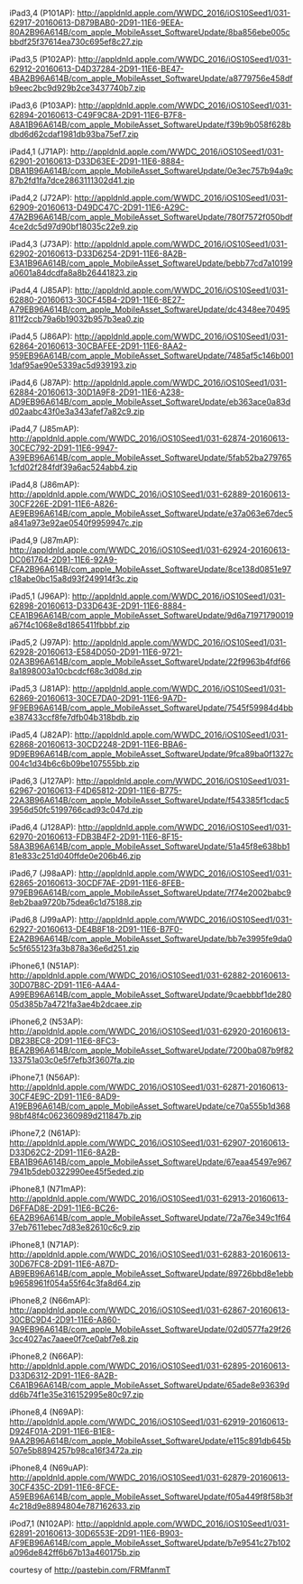 iPad3,4 (P101AP): http://appldnld.apple.com/WWDC_2016/iOS10Seed1/031-62917-20160613-D879BAB0-2D91-11E6-9EEA-80A2B96A614B/com_apple_MobileAsset_SoftwareUpdate/8ba856ebe005cbbdf25f37614ea730c695ef8c27.zip

iPad3,5 (P102AP): http://appldnld.apple.com/WWDC_2016/iOS10Seed1/031-62912-20160613-D4D37284-2D91-11E6-BE47-4BA2B96A614B/com_apple_MobileAsset_SoftwareUpdate/a8779756e458dfb9eec2bc9d929b2ce3437740b7.zip

iPad3,6 (P103AP): http://appldnld.apple.com/WWDC_2016/iOS10Seed1/031-62894-20160613-C49F9C8A-2D91-11E6-B7F8-A8A1B96A614B/com_apple_MobileAsset_SoftwareUpdate/f39b9b058f628bdbd6d62cdaf1981db93ba75ef7.zip

iPad4,1 (J71AP): http://appldnld.apple.com/WWDC_2016/iOS10Seed1/031-62901-20160613-D33D63EE-2D91-11E6-8884-DBA1B96A614B/com_apple_MobileAsset_SoftwareUpdate/0e3ec757b94a9c87b2fd1fa7dce2863111302d41.zip

iPad4,2 (J72AP): http://appldnld.apple.com/WWDC_2016/iOS10Seed1/031-62909-20160613-D49DC47C-2D91-11E6-A29C-47A2B96A614B/com_apple_MobileAsset_SoftwareUpdate/780f7572f050bdf4ce2dc5d97d90bf18035c22e9.zip

iPad4,3 (J73AP): http://appldnld.apple.com/WWDC_2016/iOS10Seed1/031-62902-20160613-D33D6254-2D91-11E6-8A2B-E3A1B96A614B/com_apple_MobileAsset_SoftwareUpdate/bebb77cd7a10199a0601a84dcdfa8a8b26441823.zip

iPad4,4 (J85AP): http://appldnld.apple.com/WWDC_2016/iOS10Seed1/031-62880-20160613-30CF45B4-2D91-11E6-8E27-A79EB96A614B/com_apple_MobileAsset_SoftwareUpdate/dc4348ee70495811f2ccb79a6b19032b957b3ea0.zip

iPad4,5 (J86AP): http://appldnld.apple.com/WWDC_2016/iOS10Seed1/031-62864-20160613-30CBAFEE-2D91-11E6-8AA2-959EB96A614B/com_apple_MobileAsset_SoftwareUpdate/7485af5c146b0011daf95ae90e5339ac5d939193.zip

iPad4,6 (J87AP): http://appldnld.apple.com/WWDC_2016/iOS10Seed1/031-62884-20160613-30D1A9F8-2D91-11E6-A238-AD9EB96A614B/com_apple_MobileAsset_SoftwareUpdate/eb363ace0a83dd02aabc43f0e3a343afef7a82c9.zip

iPad4,7 (J85mAP): http://appldnld.apple.com/WWDC_2016/iOS10Seed1/031-62874-20160613-30CEC792-2D91-11E6-9947-A39EB96A614B/com_apple_MobileAsset_SoftwareUpdate/5fab52ba2797651cfd02f284fdf39a6ac524abb4.zip

iPad4,8 (J86mAP): http://appldnld.apple.com/WWDC_2016/iOS10Seed1/031-62889-20160613-30CF226E-2D91-11E6-A826-AE9EB96A614B/com_apple_MobileAsset_SoftwareUpdate/e37a063e67dec5a841a973e92ae0540f9959947c.zip

iPad4,9 (J87mAP): http://appldnld.apple.com/WWDC_2016/iOS10Seed1/031-62924-20160613-DC061764-2D91-11E6-92A9-CFA2B96A614B/com_apple_MobileAsset_SoftwareUpdate/8ce138d0851e97c18abe0bc15a8d93f249914f3c.zip

iPad5,1 (J96AP): http://appldnld.apple.com/WWDC_2016/iOS10Seed1/031-62898-20160613-D33D643E-2D91-11E6-8884-CEA1B96A614B/com_apple_MobileAsset_SoftwareUpdate/9d6a71971790019a67f4c1068e8d1865411fbbbf.zip

iPad5,2 (J97AP): http://appldnld.apple.com/WWDC_2016/iOS10Seed1/031-62928-20160613-E584D050-2D91-11E6-9721-02A3B96A614B/com_apple_MobileAsset_SoftwareUpdate/22f9963b4fdf668a1898003a10cbcdcf68c3d08d.zip

iPad5,3 (J81AP): http://appldnld.apple.com/WWDC_2016/iOS10Seed1/031-62869-20160613-30CE7DA0-2D91-11E6-9A7D-9F9EB96A614B/com_apple_MobileAsset_SoftwareUpdate/7545f59984d4bbe387433ccf8fe7dfb04b318bdb.zip

iPad5,4 (J82AP): http://appldnld.apple.com/WWDC_2016/iOS10Seed1/031-62868-20160613-30CD2248-2D91-11E6-BBA6-9D9EB96A614B/com_apple_MobileAsset_SoftwareUpdate/9fca89ba0f1327c004c1d34b6c6b09be107555bb.zip

iPad6,3 (J127AP): http://appldnld.apple.com/WWDC_2016/iOS10Seed1/031-62967-20160613-F4D65812-2D91-11E6-B775-22A3B96A614B/com_apple_MobileAsset_SoftwareUpdate/f543385f1cdac53956d50fc5199766cad93c047d.zip

iPad6,4 (J128AP): http://appldnld.apple.com/WWDC_2016/iOS10Seed1/031-62970-20160613-FDB3B4F2-2D91-11E6-8F15-58A3B96A614B/com_apple_MobileAsset_SoftwareUpdate/51a45f8e638bb181e833c251d040ffde0e206b46.zip

iPad6,7 (J98aAP): http://appldnld.apple.com/WWDC_2016/iOS10Seed1/031-62865-20160613-30CDF7AE-2D91-11E6-8FEB-979EB96A614B/com_apple_MobileAsset_SoftwareUpdate/7f74e2002babc98eb2baa9720b75dea6c1d75188.zip

iPad6,8 (J99aAP): http://appldnld.apple.com/WWDC_2016/iOS10Seed1/031-62927-20160613-DE4B8F18-2D91-11E6-B7F0-E2A2B96A614B/com_apple_MobileAsset_SoftwareUpdate/bb7e3995fe9da05c5f655123fa3b878a36e6d251.zip

iPhone6,1 (N51AP): http://appldnld.apple.com/WWDC_2016/iOS10Seed1/031-62882-20160613-30D07B8C-2D91-11E6-A4A4-A99EB96A614B/com_apple_MobileAsset_SoftwareUpdate/9caebbbf1de28005d385b7a4721fa3ae4b2dcaee.zip

iPhone6,2 (N53AP): http://appldnld.apple.com/WWDC_2016/iOS10Seed1/031-62920-20160613-DB23BEC8-2D91-11E6-8FC3-BEA2B96A614B/com_apple_MobileAsset_SoftwareUpdate/7200ba087b9f82133751a03c0e5f7efb3f3607fa.zip

iPhone7,1 (N56AP): http://appldnld.apple.com/WWDC_2016/iOS10Seed1/031-62871-20160613-30CF4E9C-2D91-11E6-8AD9-A19EB96A614B/com_apple_MobileAsset_SoftwareUpdate/ce70a555b1d36898bf48f4c062360989d211847b.zip

iPhone7,2 (N61AP): http://appldnld.apple.com/WWDC_2016/iOS10Seed1/031-62907-20160613-D33D62C2-2D91-11E6-8A2B-EBA1B96A614B/com_apple_MobileAsset_SoftwareUpdate/67eaa45497e9677941b5deb0322990ee45f5eded.zip

iPhone8,1 (N71mAP): http://appldnld.apple.com/WWDC_2016/iOS10Seed1/031-62913-20160613-D6FFAD8E-2D91-11E6-BC26-6EA2B96A614B/com_apple_MobileAsset_SoftwareUpdate/72a76e349c1f6437eb7611ebec7d83e82610c6c9.zip

iPhone8,1 (N71AP): http://appldnld.apple.com/WWDC_2016/iOS10Seed1/031-62883-20160613-30D67FC8-2D91-11E6-A87D-AB9EB96A614B/com_apple_MobileAsset_SoftwareUpdate/89726bbd8e1ebbb9658961f054a55f64c3fa8d64.zip

iPhone8,2 (N66mAP): http://appldnld.apple.com/WWDC_2016/iOS10Seed1/031-62867-20160613-30CBC9D4-2D91-11E6-A860-9A9EB96A614B/com_apple_MobileAsset_SoftwareUpdate/02d0577fa29f263cc4027ac7aaee0f7ce0abf7e8.zip

iPhone8,2 (N66AP): http://appldnld.apple.com/WWDC_2016/iOS10Seed1/031-62895-20160613-D33D6312-2D91-11E6-8A2B-C6A1B96A614B/com_apple_MobileAsset_SoftwareUpdate/65ade8e93639ddd6b74f1e35e316152995e80c97.zip

iPhone8,4 (N69AP): http://appldnld.apple.com/WWDC_2016/iOS10Seed1/031-62919-20160613-D924F01A-2D91-11E6-B1E8-9AA2B96A614B/com_apple_MobileAsset_SoftwareUpdate/e115c891db645b507e5b8894257b98ca16f3472a.zip

iPhone8,4 (N69uAP): http://appldnld.apple.com/WWDC_2016/iOS10Seed1/031-62879-20160613-30CF435C-2D91-11E6-8FCE-A59EB96A614B/com_apple_MobileAsset_SoftwareUpdate/f05a449f8f58b3f4c218d9e8894804e787162633.zip

iPod7,1 (N102AP): http://appldnld.apple.com/WWDC_2016/iOS10Seed1/031-62891-20160613-30D6553E-2D91-11E6-B903-AF9EB96A614B/com_apple_MobileAsset_SoftwareUpdate/b7e9541c27b102a096de842ff6b67b13a460175b.zip
 
courtesy of http://pastebin.com/FRMfanmT

